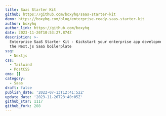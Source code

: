 ```yaml
---
title: Saas Starter Kit
github: https://github.com/boxyhq/saas-starter-kit
demo: https://boxyhq.com/blog/enterprise-ready-saas-starter-kit
author: boxyhq
author_link: https://github.com/boxyhq
date: 2023-11-26T10:53:27.874Z
description: >-
  Enterprise SaaS Starter Kit - Kickstart your enterprise app development with
  the Next.js SaaS boilerplate
ssg:
  - Nextjs
css:
  - Tailwind
  - PostCSS
cms: []
category:
  - Saas
draft: false
publish_date: '2022-07-13T12:41:52Z'
update_date: '2023-11-26T23:40:05Z'
github_star: 1117
github_fork: 208
---
```

